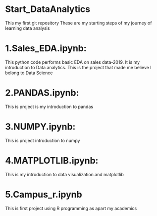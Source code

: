 # Start_DataAnalytics
This my first git repository
These are  my starting steps of my journey of learning data analysis 
<br>
# 1.Sales_EDA.ipynb: 
This python code performs basic EDA on sales data-2019.
It is my introduction to Data analytics.
This is the project that made me believe I belong to Data Science
<br>
# 2.PANDAS.ipynb:
This is project is my introduction to pandas 
<br>
# 3.NUMPY.ipynb:
This is project introduction to numpy
<br>
# 4.MATPLOTLIB.ipynb:
This is my introduction to data visualization and matplotlib
<br>
# 5.Campus_r.ipynb
This is first project using R programming as apart my academics
